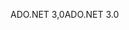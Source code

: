 <span data-ttu-id="ef9ea-101">ADO.NET 3,0</span><span class="sxs-lookup"><span data-stu-id="ef9ea-101">ADO.NET 3.0</span></span>